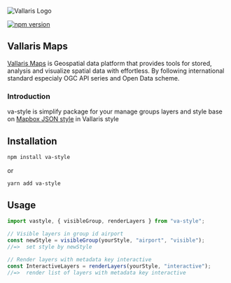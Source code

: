 ![Vallaris Logo](https://v2k-dev.vallarismaps.com/core/api/managements/1.0/files/63f347fcb8e142c8f4b5cfd0/view)

[![npm version](https://badge.fury.io/js/va-style.svg)](https://badge.fury.io/js/va-style)

## Vallaris Maps

[Vallaris Maps](https://vallarismaps.com/) is Geospatial data platform that provides tools for stored, analysis and visualize spatial data with effortless. By following international standard especialy OGC API series and Open Data scheme.

### Introduction

va-style is simplify package for your manage groups layers and style base on [Mapbox JSON style](https://docs.mapbox.com/help/glossary/style/) in Vallaris style

## Installation

```bash
npm install va-style
```

or

```bash
yarn add va-style
```

## Usage

```javascript
import vastyle, { visibleGroup, renderLayers } from "va-style";

// Visible layers in group id airport
const newStyle = visibleGroup(yourStyle, "airport", "visible");
//=>  set style by newStyle

// Render layers with metadata key interactive
const InteractiveLayers = renderLayers(yourStyle, "interactive");
//=>  render list of layers with metadata key interactive
```

